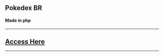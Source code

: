 ## Pokedex BR

#### Made in php

---

## [Access Here](https://mypokedex.anselmolopes.repl.co/) 

---